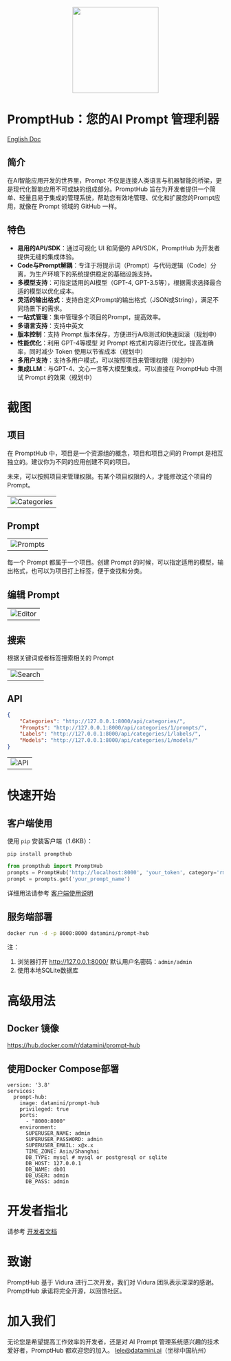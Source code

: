 

<p align="center">
    <img src="https://prompt-hub.oss-cn-shanghai.aliyuncs.com/prompt-hub-logo11.png" width="200px"/>
</p>

# PromptHub：您的AI Prompt 管理利器

[English Doc](README.md)

## 简介

在AI智能应用开发的世界里，Prompt 不仅是连接人类语言与机器智能的桥梁，更是现代化智能应用不可或缺的组成部分。PromptHub 旨在为开发者提供一个简单、轻量且易于集成的管理系统，帮助您有效地管理、优化和扩展您的Prompt应用，就像在 Prompt 领域的 GitHub 一样。

## 特色

- **易用的API/SDK**：通过可视化 UI 和简便的 API/SDK，PromptHub 为开发者提供无缝的集成体验。
- **Code与Prompt解耦**：专注于将提示词（Prompt）与代码逻辑（Code）分离，为生产环境下的系统提供稳定的基础设施支持。
- **多模型支持**：可指定适用的AI模型（GPT-4, GPT-3.5等），根据需求选择最合适的模型以优化成本。
- **灵活的输出格式**：支持自定义Prompt的输出格式（JSON或String），满足不同场景下的需求。
- **一站式管理**：集中管理多个项目的Prompt，提高效率。
- **多语言支持**：支持中英文
- **版本控制**：支持 Prompt 版本保存，方便进行A/B测试和快速回滚（规划中）
- **性能优化**：利用 GPT-4等模型 对 Prompt 格式和内容进行优化，提高准确率，同时减少 Token 使用以节省成本（规划中）
- **多用户支持**：支持多用户模式，可以按照项目来管理权限（规划中）
- **集成LLM**：与GPT-4、文心一言等大模型集成，可以直接在 PromptHub 中测试 Prompt 的效果（规划中）



# 截图

## 项目

在 PromptHub 中，项目是一个资源组的概念，项目和项目之间的 Prompt 是相互独立的。建议你为不同的应用创建不同的项目。

未来，可以按照项目来管理权限。有某个项目权限的人，才能修改这个项目的 Prompt。

<table><tr><td><img src="./screens/categories_cn.png" alt="Categories"/></td></tr></table>


## Prompt

<table><tr><td><img src="./screens/prompts_cn.png" alt="Prompts"/></td></tr></table>

每一个 Prompt 都属于一个项目。创建 Prompt 的时候，可以指定适用的模型，输出格式，也可以为项目打上标签，便于查找和分类。


## 编辑 Prompt
<table><tr><td><img src="./screens/edit_prompt_cn.png" alt="Editor"/></td></tr></table>


## 搜索

根据关键词或者标签搜索相关的 Prompt
<table><tr><td><img src="./screens/search_cn.png" alt="Search"/></td></tr></table>

## API

```json
{
    "Categories": "http://127.0.0.1:8000/api/categories/",
    "Prompts": "http://127.0.0.1:8000/api/categories/1/prompts/",
    "Labels": "http://127.0.0.1:8000/api/categories/1/labels/",
    "Models": "http://127.0.0.1:8000/api/categories/1/models/"
}
```

<table><tr><td><img src="./screens/api_cn.png" alt="API"/></td></tr></table>


# 快速开始

## 客户端使用

使用 `pip` 安装客户端（1.6KB）：

```shell    
pip install prompthub
```

```python
from prompthub import PromptHub
prompts = PromptHub('http://localhost:8000', 'your_token', category='rmb-prod')
prompt = prompts.get('your_prompt_name')
```

详细用法请参考 [客户端使用说明](client%2FREADME.md)

## 服务端部署

```bash
docker run -d -p 8000:8000 datamini/prompt-hub
```

注：
1. 浏览器打开 http://127.0.0.1:8000/  默认用户名密码：`admin/admin`
2. 使用本地SQLite数据库


# 高级用法

## Docker 镜像 

https://hub.docker.com/r/datamini/prompt-hub


## 使用Docker Compose部署

```shell
version: '3.8'
services:
  prompt-hub:
    image: datamini/prompt-hub
    privileged: true
    ports:
      - "8000:8000"
    environment:
      SUPERUSER_NAME: admin
      SUPERUSER_PASSWORD: admin
      SUPERUSER_EMAIL: x@x.x
      TIME_ZONE: Asia/Shanghai  
      DB_TYPE: mysql # mysql or postgresql or sqlite
      DB_HOST: 127.0.0.1
      DB_NAME: db01
      DB_USER: admin
      DB_PASS: admin
```

# 开发者指北

请参考 [开发者文档](README4DEV_zh.md)

# 致谢

PromptHub 基于 Vidura 进行二次开发，我们对 Vidura 团队表示深深的感谢。PromptHub 承诺将完全开源，以回馈社区。

# 加入我们

无论您是希望提高工作效率的开发者，还是对 AI Prompt 管理系统感兴趣的技术爱好者，PromptHub 都欢迎您的加入。
lele@datamini.ai（坐标中国杭州）




